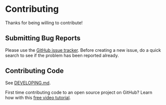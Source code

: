 # Contributing

Thanks for being willing to contribute!

## Submitting Bug Reports

Please use the
[GitHub issue tracker](https://github.com/BadIdeaFactory/eslint-config-airbnb-typescript/issues).
Before creating a new issue,
do a quick search to see if the problem has been reported already.

## Contributing Code

See [DEVELOPING.md](DEVELOPING.md).

First time contributing code to an open source project on GitHub?
Learn how with this
[free video tutorial](https://egghead.io/courses/how-to-contribute-to-an-open-source-project-on-github).
